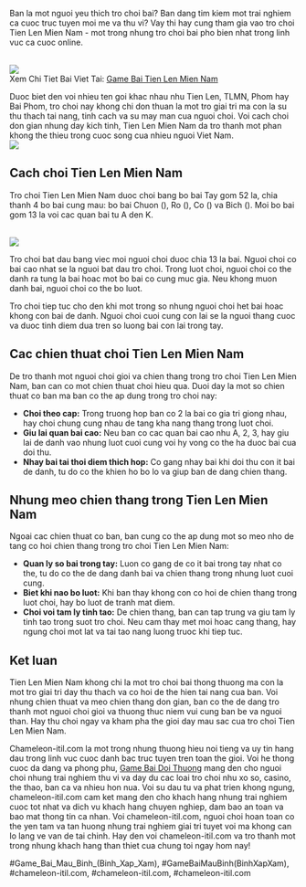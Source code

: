 <section class="intro">
<p>Ban la mot nguoi yeu thich tro choi bai? Ban dang tim kiem mot trai nghiem ca cuoc truc tuyen moi me va thu vi? Vay thi hay cung tham gia vao tro choi Tien Len Mien Nam - mot trong nhung tro choi bai pho bien nhat trong linh vuc ca cuoc online.</p><br><img src="https://chameleon-itil.com/wp-content/uploads/2025/03/game-bai-doi-thuong-pub-g-69-300x225.jpg"></br>
Xem Chi Tiet Bai Viet Tai: <a href="https://chameleon-itil.com/game-bai-tien-len-mien-nam/">Game Bai Tien Len Mien Nam</a>
<p>Duoc biet den voi nhieu ten goi khac nhau nhu Tien Len, TLMN, Phom hay Bai Phom, tro choi nay khong chi don thuan la mot tro giai tri ma con la su thu thach tai nang, tinh cach va su may man cua nguoi choi. Voi cach choi don gian nhung day kich tinh, Tien Len Mien Nam da tro thanh mot phan khong the thieu trong cuoc song cua nhieu nguoi Viet Nam.<br><img src="https://chameleon-itil.com/wp-content/uploads/2025/03/game-bai-doi-thuong-pub-g-72-300x225.jpg"></br>
</section><section class="how-to-play">
<h2>Cach choi Tien Len Mien Nam</h2>
<p>Tro choi Tien Len Mien Nam duoc choi bang bo bai Tay gom 52 la, chia thanh 4 bo bai cung mau: bo bai Chuon (), Ro (), Co () va Bich (). Moi bo bai gom 13 la voi cac quan bai tu A den K.</p><br><img src="https://chameleon-itil.com/wp-content/uploads/2025/03/game-bai-doi-thuong-pub-g-78-300x225.jpg"></br>
<p>Tro choi bat dau bang viec moi nguoi choi duoc chia 13 la bai. Nguoi choi co bai cao nhat se la nguoi bat dau tro choi. Trong luot choi, nguoi choi co the danh ra tung la bai hoac mot bo bai co cung muc gia. Neu khong muon danh bai, nguoi choi co the bo luot.
<p>Tro choi tiep tuc cho den khi mot trong so nhung nguoi choi het bai hoac khong con bai de danh. Nguoi choi cuoi cung con lai se la nguoi thang cuoc va duoc tinh diem dua tren so luong bai con lai trong tay.</p>
</section><section class="strategies">
<h2>Cac chien thuat choi Tien Len Mien Nam</h2>
<p>De tro thanh mot nguoi choi gioi va chien thang trong tro choi Tien Len Mien Nam, ban can co mot chien thuat choi hieu qua. Duoi day la mot so chien thuat co ban ma ban co the ap dung trong tro choi nay:
<ul>
<li><strong>Choi theo cap:</strong> Trong truong hop ban co 2 la bai co gia tri giong nhau, hay choi chung cung nhau de tang kha nang thang trong luot choi.</li>
<li><strong>Giu lai quan bai cao:</strong> Neu ban co cac quan bai cao nhu A, 2, 3, hay giu lai de danh vao nhung luot cuoi cung voi hy vong co the ha duoc bai cua doi thu.</li>
<li><strong>Nhay bai tai thoi diem thich hop:</strong> Co gang nhay bai khi doi thu con it bai de danh, tu do co the khien ho bo lo va giup ban de dang chien thang.</li>
</ul>
</section><section class="winning-tips">
<h2>Nhung meo chien thang trong Tien Len Mien Nam</h2>
<p>Ngoai cac chien thuat co ban, ban cung co the ap dung mot so meo nho de tang co hoi chien thang trong tro choi Tien Len Mien Nam:</p>
<ul>
<li><strong>Quan ly so bai trong tay:</strong> Luon co gang de co it bai trong tay nhat co the, tu do co the de dang danh bai va chien thang trong nhung luot cuoi cung.</li>
<li><strong>Biet khi nao bo luot:</strong> Khi ban thay khong con co hoi de chien thang trong luot choi, hay bo luot de tranh mat diem.</li>
<li><strong>Choi voi tam ly tinh tao:</strong> De chien thang, ban can tap trung va giu tam ly tinh tao trong suot tro choi. Neu cam thay met moi hoac cang thang, hay ngung choi mot lat va tai tao nang luong truoc khi tiep tuc.</li>
</ul>
</section><section class="conclusion">
<h2>Ket luan</h2>
<p>Tien Len Mien Nam khong chi la mot tro choi bai thong thuong ma con la mot tro giai tri day thu thach va co hoi de the hien tai nang cua ban. Voi nhung chien thuat va meo chien thang don gian, ban co the de dang tro thanh mot nguoi choi gioi va thuong thuc niem vui cung ban be va nguoi than. Hay thu choi ngay va kham pha the gioi day mau sac cua tro choi Tien Len Mien Nam.</p>
</section><p>Chameleon-itil.com la mot trong nhung thuong hieu noi tieng va uy tin hang dau trong linh vuc cuoc danh bac truc tuyen tren toan the gioi. Voi he thong cuoc da dang va phong phu, <a href="https://chameleon-itil.com/">Game Bai Doi Thuong</a> mang den cho nguoi choi nhung trai nghiem thu vi va day du cac loai tro choi nhu xo so, casino, the thao, ban ca va nhieu hon nua. Voi su dau tu va phat trien khong ngung, chameleon-itil.com cam ket mang den cho khach hang nhung trai nghiem cuoc tot nhat va dich vu khach hang chuyen nghiep, dam bao an toan va bao mat thong tin ca nhan. Voi chameleon-itil.com, nguoi choi hoan toan co the yen tam va tan huong nhung trai nghiem giai tri tuyet voi ma khong can lo lang ve van de tai chinh. Hay den voi chameleon-itil.com va tro thanh mot trong nhung khach hang than thiet cua chung toi ngay hom nay!</p>
#Game_Bai_Mau_Binh_(Binh_Xap_Xam), #GameBaiMauBinh(BinhXapXam), #chameleon-itil.com, #chameleon-itil.com, #chameleon-itil.com
